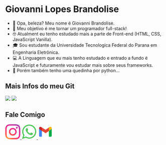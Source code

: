 # **Giovanni Lopes Brandolise**

- 🤝 Opa, beleza? Meu nome é Giovanni Brandolise.
- 👀 Meu objetivo é me tornar um programador full-stack!
- 🤓 Atualment eu tenho estudado mais a parte de Front-end (HTML, CSS, JavaScript Vanilla).
- 🎓 Sou estudante da Universidade Tecnologica Federal do Parana em Engenharia Eletrônica.
- 💻 A Linguagem que eu mais tenho estudado e entrado a fundo é JavaScript e futuramente vou estudar mais sobre seus frameworks.
- 🐍 Porém também tenho uma quedinha por python...


## **Mais Infos do meu Git**


<div>
  <img height="150" src="https://github-readme-stats.vercel.app/api?username=GiovanniBrand&show_icons=true&theme=tokyonight&include_all_commits=true&count_private=true"/>
  <img height="150" src="https://github-readme-stats.vercel.app/api/top-langs/?username=GiovanniBrand&layout=compact&langs_count=7&theme=tokyonight"/>
</div>
  
## **Fale Comigo**


<div>
  <a href="https://www.instagram.com/giovannilbrandolise/">
    <img src="https://github.com/GiovanniBrand/GiovanniBrand/blob/main/insta.png">
  </a>
  <a href="https://api.whatsapp.com/send?phone=5515998134345&text=Ol%C3%A1%2C%20Giovanni!">
    <img src="https://github.com/GiovanniBrand/GiovanniBrand/blob/main/whatsapp.png">
  </a>
  <a href="mailto:giovannilb12@gmail.com">
    <img src="https://github.com/GiovanniBrand/GiovanniBrand/blob/main/gmail.png">
  </a>
</div>
